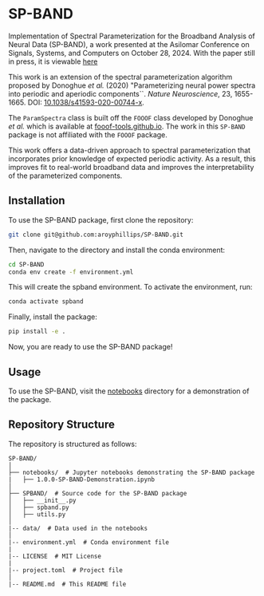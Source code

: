 # SP-BAND
Implementation of Spectral Parameterization for the Broadband Analysis of Neural Data (SP-BAND), a work presented at the Asilomar Conference on Signals, Systems, and Computers on October 28, 2024. With the paper still in press, it is viewable [here](https://drive.google.com/file/d/1MtZzlwuMumeVnvTDh_DOCPfa-Fk1jnee/view?usp=sharing)

This work is an extension of the spectral parameterization algorithm proposed by Donoghue _et al._ (2020) "Parameterizing neural power spectra into periodic and aperiodic components``. _Nature Neuroscience_, 23, 1655-1665. DOI: [10.1038/s41593-020-00744-x](https://doi.org/10.1038/s41593-020-00744-x).

The ```ParamSpectra``` class is built off the ```FOOOF``` class developed by Donoghue _et al._ which is available at [fooof-tools.github.io](https://fooof-tools.github.io/). The work in this ``SP-BAND`` package is not affiliated with the ```FOOOF``` package.

This work offers a data-driven approach to spectral parameterization that incorporates prior knowledge of expected periodic activity. As a result, this improves fit to real-world broadband data and improves the interpretability of the parameterized components.

## Installation
To use the SP-BAND package, first clone the repository:
```bash
git clone git@github.com:aroyphillips/SP-BAND.git
```

Then, navigate to the directory and install the conda environment:
```bash
cd SP-BAND
conda env create -f environment.yml
```

This will create the spband environment. To activate the environment, run:
```bash
conda activate spband
```

Finally, install the package:
```bash
pip install -e .
```

Now, you are ready to use the SP-BAND package!

## Usage
To use the SP-BAND, visit the [notebooks](notebooks) directory for a demonstration of the package.


## Repository Structure
The repository is structured as follows:
```
SP-BAND/
│
├── notebooks/  # Jupyter notebooks demonstrating the SP-BAND package
|   ├── 1.0.0-SP-BAND-Demonstration.ipynb
│
├── SPBAND/  # Source code for the SP-BAND package
│   ├── __init__.py
│   ├── spband.py
│   ├── utils.py
│
|-- data/  # Data used in the notebooks
│
|-- environment.yml  # Conda environment file
|
|-- LICENSE  # MIT License
|
|-- project.toml  # Project file
│
|-- README.md  # This README file
```
